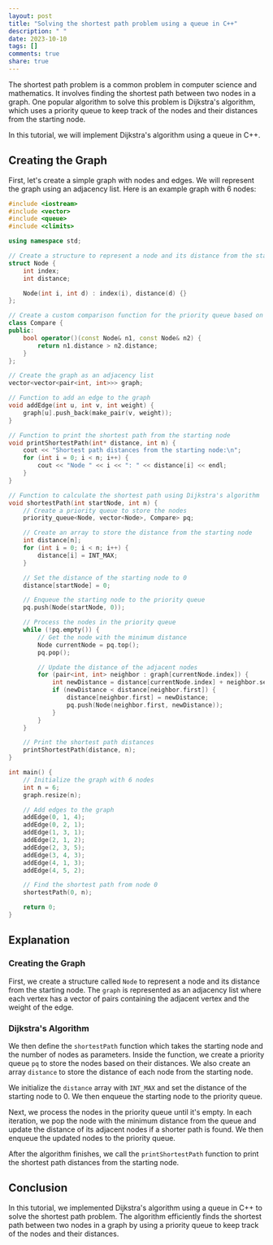```yaml
---
layout: post
title: "Solving the shortest path problem using a queue in C++"
description: " "
date: 2023-10-10
tags: []
comments: true
share: true
---
```


The shortest path problem is a common problem in computer science and mathematics. It involves finding the shortest path between two nodes in a graph. One popular algorithm to solve this problem is Dijkstra's algorithm, which uses a priority queue to keep track of the nodes and their distances from the starting node.

In this tutorial, we will implement Dijkstra's algorithm using a queue in C++.

## Creating the Graph

First, let's create a simple graph with nodes and edges. We will represent the graph using an adjacency list. Here is an example graph with 6 nodes:

```cpp
#include <iostream>
#include <vector>
#include <queue>
#include <climits>

using namespace std;

// Create a structure to represent a node and its distance from the starting node
struct Node {
    int index;
    int distance;

    Node(int i, int d) : index(i), distance(d) {}
};

// Create a custom comparison function for the priority queue based on distance
class Compare {
public:
    bool operator()(const Node& n1, const Node& n2) {
        return n1.distance > n2.distance;
    }
};

// Create the graph as an adjacency list
vector<vector<pair<int, int>>> graph;

// Function to add an edge to the graph
void addEdge(int u, int v, int weight) {
    graph[u].push_back(make_pair(v, weight));
}

// Function to print the shortest path from the starting node
void printShortestPath(int* distance, int n) {
    cout << "Shortest path distances from the starting node:\n";
    for (int i = 0; i < n; i++) {
        cout << "Node " << i << ": " << distance[i] << endl;
    }
}

// Function to calculate the shortest path using Dijkstra's algorithm
void shortestPath(int startNode, int n) {
    // Create a priority queue to store the nodes
    priority_queue<Node, vector<Node>, Compare> pq;

    // Create an array to store the distance from the starting node
    int distance[n];
    for (int i = 0; i < n; i++) {
        distance[i] = INT_MAX;
    }

    // Set the distance of the starting node to 0
    distance[startNode] = 0;

    // Enqueue the starting node to the priority queue
    pq.push(Node(startNode, 0));

    // Process the nodes in the priority queue
    while (!pq.empty()) {
        // Get the node with the minimum distance
        Node currentNode = pq.top();
        pq.pop();

        // Update the distance of the adjacent nodes
        for (pair<int, int> neighbor : graph[currentNode.index]) {
            int newDistance = distance[currentNode.index] + neighbor.second;
            if (newDistance < distance[neighbor.first]) {
                distance[neighbor.first] = newDistance;
                pq.push(Node(neighbor.first, newDistance));
            }
        }
    }

    // Print the shortest path distances
    printShortestPath(distance, n);
}

int main() {
    // Initialize the graph with 6 nodes
    int n = 6;
    graph.resize(n);

    // Add edges to the graph
    addEdge(0, 1, 4);
    addEdge(0, 2, 1);
    addEdge(1, 3, 1);
    addEdge(2, 1, 2);
    addEdge(2, 3, 5);
    addEdge(3, 4, 3);
    addEdge(4, 1, 3);
    addEdge(4, 5, 2);

    // Find the shortest path from node 0
    shortestPath(0, n);

    return 0;
}
```

## Explanation

### Creating the Graph

First, we create a structure called `Node` to represent a node and its distance from the starting node. The `graph` is represented as an adjacency list where each vertex has a vector of pairs containing the adjacent vertex and the weight of the edge.

### Dijkstra's Algorithm

We then define the `shortestPath` function which takes the starting node and the number of nodes as parameters. Inside the function, we create a priority queue `pq` to store the nodes based on their distances. We also create an array `distance` to store the distance of each node from the starting node.

We initialize the `distance` array with `INT_MAX` and set the distance of the starting node to 0. We then enqueue the starting node to the priority queue.

Next, we process the nodes in the priority queue until it's empty. In each iteration, we pop the node with the minimum distance from the queue and update the distance of its adjacent nodes if a shorter path is found. We then enqueue the updated nodes to the priority queue.

After the algorithm finishes, we call the `printShortestPath` function to print the shortest path distances from the starting node.

## Conclusion

In this tutorial, we implemented Dijkstra's algorithm using a queue in C++ to solve the shortest path problem. The algorithm efficiently finds the shortest path between two nodes in a graph by using a priority queue to keep track of the nodes and their distances.